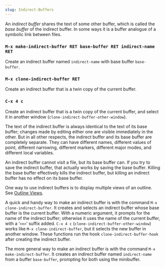 ```yaml
---
slug: Indirect-Buffers
---
```


An *indirect buffer* shares the text of some other buffer, which is called the *base buffer* of the indirect buffer. In some ways it is a buffer analogue of a symbolic link between files.

### `M-x make-indirect-buffer RET base-buffer RET indirect-name RET`

Create an indirect buffer named `indirect-name` with base buffer `base-buffer`.

### `M-x clone-indirect-buffer RET`

Create an indirect buffer that is a twin copy of the current buffer.

### `C-x 4 c`

Create an indirect buffer that is a twin copy of the current buffer, and select it in another window (`clone-indirect-buffer-other-window`).

The text of the indirect buffer is always identical to the text of its base buffer; changes made by editing either one are visible immediately in the other. But in all other respects, the indirect buffer and its base buffer are completely separate. They can have different names, different values of point, different narrowing, different markers, different major modes, and different local variables.

An indirect buffer cannot visit a file, but its base buffer can. If you try to save the indirect buffer, that actually works by saving the base buffer. Killing the base buffer effectively kills the indirect buffer, but killing an indirect buffer has no effect on its base buffer.

One way to use indirect buffers is to display multiple views of an outline. See [Outline Views](Outline-Views).

A quick and handy way to make an indirect buffer is with the command `M-x clone-indirect-buffer`. It creates and selects an indirect buffer whose base buffer is the current buffer. With a numeric argument, it prompts for the name of the indirect buffer; otherwise it uses the name of the current buffer, with a ‘`<n>`’ suffix added. `C-x 4 c` (`clone-indirect-buffer-other-window`) works like `M-x clone-indirect-buffer`, but it selects the new buffer in another window. These functions run the hook `clone-indirect-buffer-hook` after creating the indirect buffer.

The more general way to make an indirect buffer is with the command `M-x make-indirect-buffer`. It creates an indirect buffer named `indirect-name` from a buffer `base-buffer`, prompting for both using the minibuffer.
